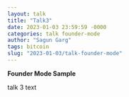 ```yaml
---
layout: talk
title: "Talk3"
date: 2023-01-03 23:59:59 -0000
categories: talk founder-mode
author: "Sagun Garg"
tags: bitcoin  
slug: "2023-01-03/talk-founder-mode" 
---
```


**Founder Mode Sample**

talk 3 text